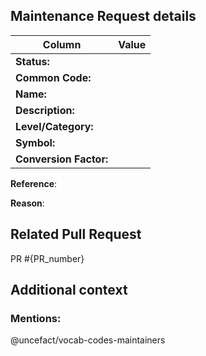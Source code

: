 ## Maintenance Request details
<!-- Please describe the details of the maintenance request you are raising including the reason -->
| Column                       | Value                                                                                                        |
| -----------------------------|--------------------------------------------------------------------------------------------------------------|
| **Status:**                  |                                                                                                              |
| **Common Code:**             |                                                                                                              |
| **Name:**                    |                                                                                                              |
| **Description:**             |                                                                                                              |
| **Level/Category:**          |                                                                                                              |
| **Symbol:**                  |                                                                                                              |
| **Conversion Factor:**       |                                                                                                              |

**Reference**: 



**Reason**: 
## Related Pull Request
<!-- Add a reference to a corresponding Pull Request -->
PR #{PR_number}

## Additional context
<!-- Add any other context or screenshots about the feature request here -->

### Mentions:
<!--- Keep maintainers team mentioned and add more mentions if needed -->

@uncefact/vocab-codes-maintainers
